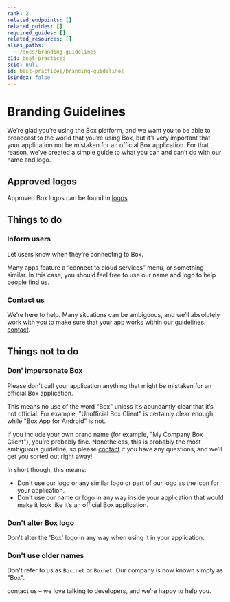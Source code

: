 ```yaml
---
rank: 2
related_endpoints: []
related_guides: []
required_guides: []
related_resources: []
alias_paths:
  - /docs/branding-guidelines
cId: best-practices
scId: null
id: best-practices/branding-guidelines
isIndex: false
---
```

# Branding Guidelines

We’re glad you’re using the Box platform, and we want you to be able to
broadcast to the world that you’re using Box, but it’s very important that your
application not be mistaken for an official Box application. For that reason,
we’ve created a simple guide to what you can and can’t do with our name and
logo.

## Approved logos

Approved Box logos can be found in [logos][logos].

## Things to do

### Inform users

Let users know when they’re connecting to Box.

Many apps feature a “connect to cloud services” menu, or something similar. In
this case, you should feel free to use our name and logo to help people find us.

### Contact us

We’re here to help. Many situations can be ambiguous, and we’ll absolutely work
with you to make sure that your app works within our guidelines. [contact][contact].

## Things not to do

### Don' impersonate Box

Please don't call your application anything that might be mistaken for an
official Box application.

This means no use of the word "Box" unless it’s abundantly clear that it’s not
official. For example, "Unofficial Box Client" is certainly clear enough, while
"Box App for Android" is not.

If you include your own brand name (for example,
"My Company Box Client"), you’re probably fine. Nonetheless, this is probably the
most ambiguous guideline, so please [contact][contact] if you have any
questions, and we’ll get you sorted out right away!

In short though, this means:

* Don't use our logo or any similar logo or part of our logo as the icon for your
  application.
* Don't use our name or logo in any way inside your application that would make
  it look like it’s an official Box application.

### Don't alter Box logo

Don't alter the 'Box' logo in any way when using it in your application.

### Don't use older names

Don't refer to us as `Box.net` or `Boxnet`. Our company is now known simply as
"Box".

contact us – we love talking to developers, and we’re happy to help you.

[logos]: https://cloud.box.com/s/v1yn0eyqpxx657brrgcn

[contact]: https://community.box.com/t5/custom/page/page-id/submit_api_questionaire
